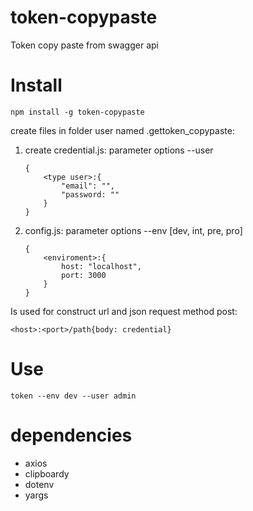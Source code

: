 # token-copypaste
Token copy paste from swagger api

# Install
```
npm install -g token-copypaste
```
create files in folder user named .gettoken_copypaste:
1. create credential.js: parameter options --user <type user>
   ```
   {
       <type user>:{
           "email": "",
           "password: ""
       }
   }
   ```
2. config.js: parameter options --env <enviroment> [dev, int, pre, pro]
   ```
   {
       <enviroment>:{
           host: "localhost",
           port: 3000
       }
   }
   ```
Is used for construct url and json request method post:
```
<host>:<port>/path{body: credential}
```

# Use

```
token --env dev --user admin
```
# dependencies
* axios
* clipboardy
* dotenv
* yargs